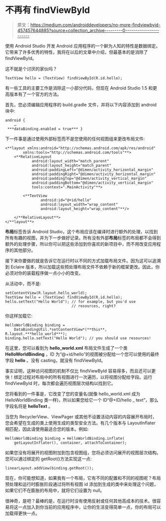 # 不再有 findViewById

> 原文：<https://medium.com/androiddevelopers/no-more-findviewbyid-457457644885?source=collection_archive---------0----------------------->

使用 Android Studio 开发 Android 应用程序的一个鲜为人知的特性是数据绑定。它带来了许多优秀的特性，我将在以后的文章中介绍，但最基本的是消除了 findViewById。

这不就是个讨厌的家伙吗？

```
TextView hello = (TextView) findViewById(R.id.hello);
```

有一些工具的主要工作是消除这一小部分代码，但现在 Android Studio 1.5 和更高版本有了一个官方的方法。

首先，您必须编辑应用程序的 build.gradle 文件，并将以下内容添加到 android 块中:

```
android {
    …
 ***dataBinding.enabled = true*** }
```

下一件事是通过使用外部标签<layout>而不是您使用的任何视图组来更改布局文件:</layout>

```
<**layout xmlns:android="http://schemas.android.com/apk/res/android"
        xmlns:tools="http://schemas.android.com/tools"**>
    <**RelativeLayout
            android:layout_width="match_parent"
            android:layout_height="match_parent"
            android:paddingLeft="@dimen/activity_horizontal_margin"
            android:paddingRight="@dimen/activity_horizontal_margin"
            android:paddingTop="@dimen/activity_vertical_margin"
            android:paddingBottom="@dimen/activity_vertical_margin"
            tools:context=".MainActivity"**>

        <**TextView
                android:id="@+id/hello"
                android:layout_width="wrap_content"
                android:layout_height="wrap_content"**/>

    </**RelativeLayout**>
</**layout**>
```

**布局**标签告诉 Android Studio，这个布局应该在编译时进行额外的处理，以找到所有有趣的视图，并为下一步做好记录。所有没有外部**布局**标签的布局都不会得到额外的处理步骤，所以你可以把这些添加到你喜欢的新项目中，而不用改变应用程序的其他部分。

接下来你要做的就是告诉它在运行时以不同的方式加载布局文件。因为这可以追溯到 Eclaire 版本，所以加载这些预处理布局文件不依赖于新的框架更改。因此，你必须对你的装载程序做一点小小的改变。

从活动中，而不是:

```
setContentView(R.layout.hello_world);
TextView hello = (TextView) findViewById(R.id.hello);
hello.setText("Hello World"); // for example, but you'd use
                              // resources, right?
```

你这样加载它:

```
HelloWorldBinding binding = 
    DataBindingUtil.*setContentView*(**this**, R.layout.***hello_world***);
binding.hello.setText("Hello World"); // you should use resources!
```

在这里，您可以看到为 **hello_world.xml** 布局文件生成了一个类 **HelloWorldBinding** ，ID 为“@+id/hello”的视图被分配给一个您可以使用的最终字段 **hello** 。没有 casting，就没有 findViewById。

事实证明，这种访问视图的机制不仅比 findViewById 容易得多，而且还可以更快！绑定过程对布局中的所有视图进行一次遍历，以将视图分配给字段。运行 findViewById 时，每次都会遍历视图层次结构以找到它。

您将看到的一件事是，它改变了您的变量名(就像 hello_world.xml 成为 HelloWorldBinding 类一样)，所以如果您给它一个 ID“@+ID/hello _ text”，那么字段名将是 **helloText** 。

当您为 RecyclerView、ViewPager 或其他不设置活动内容的内容展开布局时，您会希望在生成的类上使用生成的类型安全方法。有几个版本与 LayoutInflater 相匹配，因此请使用最适合您的版本。例如:

```
HelloWorldBinding binding = HelloWorldBinding.inflate(
    getLayoutInflater(), container, attachToContainer);
```

如果您没有将展开的视图附加到包含视图组，您将必须访问展开的视图层次结构。您可以通过绑定的 getRoot()方法实现这一点:

```
linearLayout.addView(binding.getRoot());
```

现在，你可能想知道，如果我有一个布局，它有不同的配置和不同的视图呢？布局预处理和运行时膨胀阶段通过将所有视图 id 添加到生成的类中来处理这个问题，如果它们不在膨胀的布局中，就将它们设置为 null。

很神奇，是吧？最棒的是，在运行时没有使用反射或任何其他高成本的技术。很容易将这一点加入到你当前的应用程序中，让你的生活变得简单一点，你的布局可以加载得更快一点。